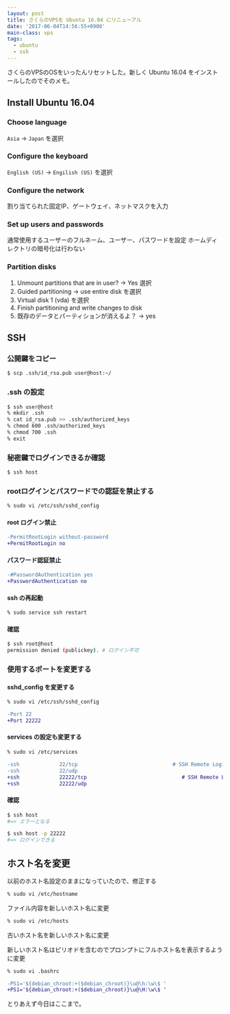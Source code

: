 ```yaml
---
layout: post
title: さくらのVPSを Ubuntu 16.04 にリニューアル
date: '2017-06-04T14:56:55+0900'
main-class: vps
tags:
  - ubuntu
  - ssh
---
```


さくらのVPSのOSをいったんリセットした。新しく Ubuntu 16.04 をインストールしたのでそのメモ。

## Install Ubuntu 16.04

### Choose language

`Asia` -> `Japan` を選択

### Configure the keyboard

`English (US)` -> `Engilish (US)` を選択

### Configure the network

割り当てられた固定IP、ゲートウェイ、ネットマスクを入力

### Set up users and passwords

通常使用するユーザーのフルネーム、ユーザー、パスワードを設定
ホームディレクトリの暗号化は行わない

### Partition disks

1. Unmount partitions that are in user? -> Yes 選択
1. Guided partitioning -> use entire disk を選択
1. Virtual disk 1 (vda) を選択
1. Finish partitioning and write changes to disk
1. 既存のデータとパーティションが消えるよ？ -> yes

## SSH

### 公開鍵をコピー

```bash
$ scp .ssh/id_rsa.pub user@host:~/
```

### .ssh の設定

```bash
$ ssh user@host
% mkdir .ssh
% cat id_rsa.pub >> .ssh/authorized_keys
% chmod 600 .ssh/authorized_keys
% chmod 700 .ssh
% exit
```

### 秘密鍵でログインできるか確認

```bash
$ ssh host
```

### rootログインとパスワードでの認証を禁止する

```bash
% sudo vi /etc/ssh/sshd_config
```

#### root ログイン禁止

```diff
-PermitRootLogin without-password
+PermitRootLogin no
```

#### パスワード認証禁止

```diff
-#PasswordAuthentication yes
+PasswordAuthentication no
```

#### ssh の再起動

```bash
% sudo service ssh restart
```

#### 確認

```bash
$ ssh root@host
permission denied (publickey). # ログイン不可
```

### 使用するポートを変更する

#### sshd_config を変更する

```bash
% sudo vi /etc/ssh/sshd_config
```

```diff
-Port 22
+Port 22222
```

#### services の設定も変更する

```bash
% sudo vi /etc/services
```

```diff
-ssh             22/tcp                               # SSH Remote Login Protocol
-ssh             22/udp
+ssh             22222/tcp                               # SSH Remote Login Protocol
+ssh             22222/udp
```

#### 確認

```bash
$ ssh host
#=> エラーとなる

$ ssh host -p 22222
#=> ログインできる
```

## ホスト名を変更

以前のホスト名設定のままになっていたので、修正する

```bash
% sudo vi /etc/hostname
```

ファイル内容を新しいホスト名に変更

```bash
% sudo vi /etc/hosts
```

古いホスト名を新しいホスト名に変更

新しいホスト名はピリオドを含むのでプロンプトにフルホスト名を表示するように変更

```bash
% sudo vi .bashrc
```

```diff
-PS1='${debian_chroot:+($debian_chroot)}\u@\h:\w\$ '
+PS1='${debian_chroot:+($debian_chroot)}\u@\H:\w\$ '
```

とりあえず今日はここまで。
